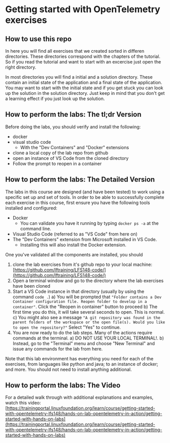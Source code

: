 # Getting started with OpenTelemetry exercises

## How to use this repo
In here you will find all exercises that we created sorted in differen directories. These directories correspond with the chapters of the tutorial. So if you read the tutorial and want to start with an excercise just open the right directory.

In most directories you will find a initial and a solution directory. These contain an initial state of the application and a final state of the application. You may want to start with the initial state and if you get stuck you can look up the solution in the solution directory. Just keep in mind that you don't get a learning effect if you just look up the solution.

## How to perform the labs: The tl;dr Version
Before doing the labs, you should verify and install the following:
 - docker
 - visual studio code
	 - With the "Dev Containers" and "Docker" extensions
 - clone a local copy of the lab repo from github
 - open an instance of VS Code from the cloned directory
 - Follow the prompt to reopen in a container

## How to perform the labs: The Detailed Version
The labs in this course are designed (and have been tested)  to work using a specific set up and set of tools. In order to be able to successfully complete each exercise in this course, first ensure you have the following tools installed and configured:

 - Docker
	 - You can validate you have it running by typing `docker ps -a` at the command line.
 - Visual Studio Code (referred to as "VS Code" from here on)
 - The "Dev Containers" extension from Microsoft installed in VS Code.
	 - Installing this will also install the Docker extension.

One you've validated all the components are installed, you should
1) clone the lab exercises from it's github repo to your local machine:
[https://github.com/lftraining/LFS148-code/](https://github.com/lftraining/LFS148-code/)
2) Open a terminal window and go to the directory where the lab exercises have been cloned
3) Start a VS Code instance in that directory (usually by using the command `code .`)
	a) You will be prompted that `"Folder contains a Dev Container configuration file. Reopen folder to develop in a container"`. Click the "Reopen in container" button to proceed
	b) The first time you do this, it will take several seconds to open. This is normal.
	c) You might also see a message `"A git repository was found in the parent folders of the workspace or the open file(s). Would you like to open the repository?"` Select "Yes" to continue.
4) You are now ready to do the lab steps. Many of the actions require commands at the terminal.
	a) DO NOT USE YOUR LOCAL TERMINAL!.
	b) Instead, go to the "Terminal" menu and choose "New Terminal" and issue any commands for the lab from here.

Note that this lab environment has everything you need for each of the exercises, from languages like python and java; to an instance of docker; and more. You should not need to install anything additional. 

## How to perform the labs: The Video
For a detailed walk through with additional explanations and examples, watch this video:
[https://trainingportal.linuxfoundation.org/learn/course/getting-started-with-opentelemetry-lfs148/hands-on-lab-opentelemetry-in-action/getting-started-with-hands-on-labs](https://trainingportal.linuxfoundation.org/learn/course/getting-started-with-opentelemetry-lfs148/hands-on-lab-opentelemetry-in-action/getting-started-with-hands-on-labs)